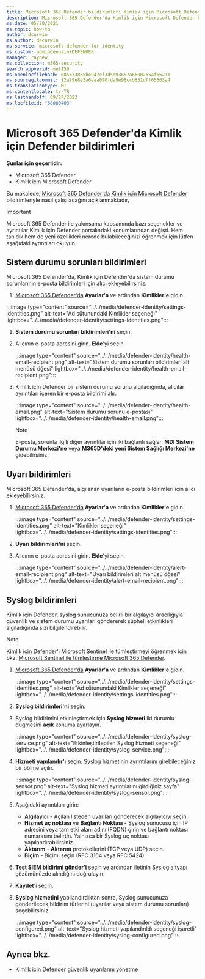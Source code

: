```yaml
---
title: Microsoft 365 Defender bildirimleri Kimlik için Microsoft Defender
description: Microsoft 365 Defender'da Kimlik için Microsoft Defender bildirimleri ayarlamayı öğrenin.
ms.date: 05/20/2021
ms.topic: how-to
author: dcurwin
ms.author: dacurwin
ms.service: microsoft-defender-for-identity
ms.custom: admindeeplinkDEFENDER
manager: raynew
ms.collection: m365-security
search.appverid: met150
ms.openlocfilehash: 085673855be947ef3d5d93657a66002654f66211
ms.sourcegitcommit: 12af9e8e3a6eaa090fda9e98ccb831dff65863a4
ms.translationtype: MT
ms.contentlocale: tr-TR
ms.lasthandoff: 09/27/2022
ms.locfileid: "68080403"
---
```

# <a name="defender-for-identity-notifications-in-microsoft-365-defender"></a>Microsoft 365 Defender'da Kimlik için Defender bildirimleri

**Şunlar için geçerlidir:**

- Microsoft 365 Defender
- Kimlik için Microsoft Defender

Bu makalede, [Microsoft 365 Defender'da Kimlik için Microsoft Defender](/defender-for-identity) bildirimleriyle nasıl çalışılacağını açıklanmaktadır[.](/microsoft-365/security/defender/overview-security-center)

> [!IMPORTANT]
> Microsoft 365 Defender ile yakınsama kapsamında bazı seçenekler ve ayrıntılar Kimlik için Defender portalındaki konumlarından değişti. Hem tanıdık hem de yeni özellikleri nerede bulabileceğinizi öğrenmek için lütfen aşağıdaki ayrıntıları okuyun.

## <a name="health-issues-notifications"></a>Sistem durumu sorunları bildirimleri

Microsoft 365 Defender'da, Kimlik için Defender'da sistem durumu sorunlarının e-posta bildirimleri için alıcı ekleyebilirsiniz.

1. <a href="https://go.microsoft.com/fwlink/p/?linkid=2077139" target="_blank">Microsoft 365 Defender'da</a> **Ayarlar'a** ve ardından **Kimlikler'e** gidin.

  :::image type="content" source="../../media/defender-identity/settings-identities.png" alt-text="Ad sütunundaki Kimlikler seçeneği" lightbox="../../media/defender-identity/settings-identities.png":::


1. **Sistem durumu sorunları bildirimleri'ni** seçin.

1. Alıcının e-posta adresini girin. **Ekle**'yi seçin.

   :::image type="content" source="../../media/defender-identity/health-email-recipient.png" alt-text="Sistem durumu sorunları bildirimleri alt menüsü öğesi" lightbox="../../media/defender-identity/health-email-recipient.png":::

1. Kimlik için Defender bir sistem durumu sorunu algıladığında, alıcılar ayrıntıları içeren bir e-posta bildirimi alır.

   :::image type="content" source="../../media/defender-identity/health-email.png" alt-text="Sistem durumu sorunu e-postası" lightbox="../../media/defender-identity/health-email.png":::

    > [!NOTE]
    > E-posta, sorunla ilgili diğer ayrıntılar için iki bağlantı sağlar. **MDI Sistem Durumu Merkezi'ne** veya **M365D'deki yeni Sistem Sağlığı Merkezi'ne** gidebilirsiniz.

## <a name="alert-notifications"></a>Uyarı bildirimleri

Microsoft 365 Defender'da, algılanan uyarıların e-posta bildirimleri için alıcı ekleyebilirsiniz.

1. <a href="https://go.microsoft.com/fwlink/p/?linkid=2077139" target="_blank">Microsoft 365 Defender'da</a> **Ayarlar'a** ve ardından **Kimlikler'e** gidin.

   :::image type="content" source="../../media/defender-identity/settings-identities.png" alt-text="Kimlikler seçeneği" lightbox="../../media/defender-identity/settings-identities.png":::

1. **Uyarı bildirimleri'ni** seçin.

1. Alıcının e-posta adresini girin. **Ekle**'yi seçin.

   :::image type="content" source="../../media/defender-identity/alert-email-recipient.png" alt-text="Uyarı bildirimleri alt menüsü öğesi" lightbox="../../media/defender-identity/alert-email-recipient.png":::

## <a name="syslog-notifications"></a>Syslog bildirimleri

Kimlik için Defender, syslog sunucunuza belirli bir algılayıcı aracılığıyla güvenlik ve sistem durumu uyarıları göndererek şüpheli etkinlikleri algıladığında sizi bilgilendirebilir.

> [!NOTE]
> Kimlik için Defender'ı Microsoft Sentinel ile tümleştirmeyi öğrenmek için bkz. [Microsoft Sentinel ile tümleştirme Microsoft 365 Defender](/azure/sentinel/microsoft-365-defender-sentinel-integration).

1. <a href="https://go.microsoft.com/fwlink/p/?linkid=2077139" target="_blank">Microsoft 365 Defender'da</a> **Ayarlar'a** ve ardından **Kimlikler'e** gidin.

   :::image type="content" source="../../media/defender-identity/settings-identities.png" alt-text="Ad sütunundaki Kimlikler seçeneği" lightbox="../../media/defender-identity/settings-identities.png":::

1. **Syslog bildirimleri'ni** seçin.

1. Syslog bildirimini etkinleştirmek için **Syslog hizmeti** iki durumlu düğmesini **açık** konuma ayarlayın.

   :::image type="content" source="../../media/defender-identity/syslog-service.png" alt-text="Etkinleştirilebilen Syslog hizmeti seçeneği" lightbox="../../media/defender-identity/syslog-service.png":::

1. **Hizmeti yapılandır'ı** seçin. Syslog hizmetinin ayrıntılarını girebileceğiniz bir bölme açılır.

   :::image type="content" source="../../media/defender-identity/syslog-sensor.png" alt-text="Syslog hizmeti ayrıntılarını girdiğiniz sayfa" lightbox="../../media/defender-identity/syslog-sensor.png":::

1. Aşağıdaki ayrıntıları girin:

    - **Algılayıcı** - Açılan listeden uyarıları gönderecek algılayıcıyı seçin.
    - **Hizmet uç noktası** ve **Bağlantı Noktası** - Syslog sunucusu için IP adresini veya tam etki alanı adını (FQDN) girin ve bağlantı noktası numarasını belirtin. Yalnızca bir Syslog uç noktası yapılandırabilirsiniz.
    - **Aktarım** - **Aktarım** protokollerini (TCP veya UDP) seçin.
    - **Biçim** - Biçimi seçin (RFC 3164 veya RFC 5424).

1. **Test SIEM bildirimi gönder'i** seçin ve ardından iletinin Syslog altyapı çözümünüzde alındığını doğrulayın.

1. **Kaydet**'i seçin.

1. **Syslog hizmetini** yapılandırdıktan sonra, Syslog sunucunuza gönderilecek bildirim türlerini (uyarılar veya sistem durumu sorunları) seçebilirsiniz.

   :::image type="content" source="../../media/defender-identity/syslog-configured.png" alt-text="Syslog hizmeti yapılandırıldı seçeneği işaretli" lightbox="../../media/defender-identity/syslog-configured.png":::

## <a name="see-also"></a>Ayrıca bkz.

- [Kimlik için Defender güvenlik uyarılarını yönetme](manage-security-alerts.md)
